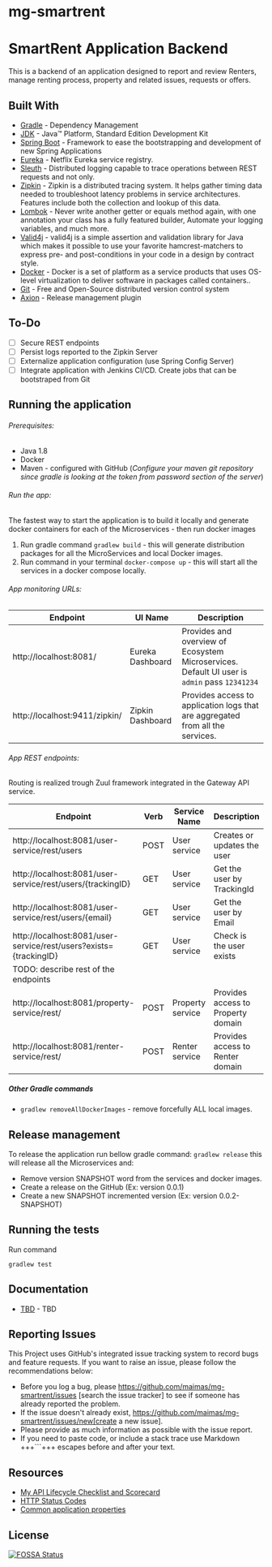 # mg-smartrent

# SmartRent Application Backend
 This is a backend of an application designed to report and review Renters, manage renting process, property and related issues, requests or offers. 

## Built With

* 	[Gradle](https://gradle.com/) - Dependency Management
* 	[JDK](http://www.oracle.com/technetwork/java/javase/downloads/jdk8-downloads-2133151.html) - Java™ Platform, Standard Edition Development Kit 
* 	[Spring Boot](https://spring.io/projects/spring-boot) - Framework to ease the bootstrapping and development of new Spring Applications
* 	[Eureka](https://spring.io/guides/gs/service-registration-and-discovery/) - Netflix Eureka service registry.
* 	[Sleuth](https://www.baeldung.com/spring-cloud-sleuth-single-application) - Distributed logging capable to trace operations between REST requests and not only.
* 	[Zipkin](https://zipkin.io/) - Zipkin is a distributed tracing system. It helps gather timing data needed to troubleshoot latency problems in service architectures. Features include both the collection and lookup of this data.
* 	[Lombok](https://projectlombok.org/) - Never write another getter or equals method again, with one annotation your class has a fully featured builder, Automate your logging variables, and much more.
* 	[Valid4j](http://www.valid4j.org/) - valid4j is a simple assertion and validation library for Java which makes it possible to use your favorite hamcrest-matchers to express pre- and post-conditions in your code in a design by contract style.
* 	[Docker](https://www.docker.com/) - Docker is a set of platform as a service products that uses OS-level virtualization to deliver software in packages called containers..
* 	[Git](https://git-scm.com/) - Free and Open-Source distributed version control system 
* 	[Axion](https://axion-release-plugin.readthedocs.io/en/latest/configuration/basic_usage/) - Release management plugin 

## To-Do
- [ ] Secure REST endpoints
- [ ] Persist logs reported to the Zipkin Server
- [ ] Externalize application configuration (use Spring Config Server)
- [ ] Integrate application with Jenkins CI/CD. Create jobs that can be bootstraped from Git

## Running the application
###### Prerequisites:
- Java 1.8
- Docker
- Maven - configured with GitHub (*Configure your maven git repository since gradle is looking at the token 
from password section of the server*)

###### Run the app:
The fastest way to start the application is to build it locally and generate docker containers for each of the Microservices - then run docker images 
1. Run gradle command ``gradlew build`` - this will generate distribution packages for all the MicroServices and local Docker images.
2. Run command in your terminal ``docker-compose up`` - this will start all the services in a docker compose locally.

###### App monitoring URLs:
|Endpoint|UI Name|Description|
|--------|------------|-----------|
|http://localhost:8081/ |Eureka Dashboard |Provides and overview of Ecosystem Microservices. Default UI user is `admin` pass `12341234`|
|http://localhost:9411/zipkin/ |Zipkin Dashboard |Provides access to application logs that are aggregated from all the services. |

###### App REST endpoints:
Routing is realized trough Zuul framework integrated in the Gateway API service.

|Endpoint|Verb     |Service Name|Description|
|--------|---------|------------|-----------|
|http://localhost:8081/user-service/rest/users |POST|User service |Creates or updates the user|
|http://localhost:8081/user-service/rest/users/{trackingID}|GET|User service |Get the user by TrackingId|
|http://localhost:8081/user-service/rest/users/{email}|GET|User service |Get the user by Email|
|http://localhost:8081/user-service/rest/users?exists={trackingID}|GET|User service |Check is the user exists|
|TODO: describe rest of the endpoints|||
|http://localhost:8081/property-service/rest/<endpoint>|POST|Property service |Provides access to Property domain|
|http://localhost:8081/renter-service/rest/<endpoint> |POST|Renter service |Provides access to Renter domain|

##### Other Gradle commands
- ``gradlew removeAllDockerImages`` - remove forcefully ALL local images.  

## Release management
To release the application run bellow gradle command: 
``gradlew release`` this will release all the Microservices and:
 * Remove version SNAPSHOT word from the services and docker images.
 * Create a release on the GitHub (Ex: version 0.0.1)
 * Create a new SNAPSHOT incremented version (Ex: version 0.0.2-SNAPSHOT)
 

## Running the tests
Run command 
```
gradlew test
``` 
 


## Documentation

* [TBD](https://documenter.getpostman.com/view/2449187/RWTiwzb2) - TBD


## Reporting Issues

This Project uses GitHub's integrated issue tracking system to record bugs and feature requests. If you want to raise an issue, please follow the recommendations below:

* Before you log a bug, please https://github.com/maimas/mg-smartrent/issues [search the issue tracker]
  to see if someone has already reported the problem.
* If the issue doesn't already exist, https://github.com/maimas/mg-smartrent/issues/new[create a new issue]. 
* Please provide as much information as possible with the issue report.
* If you need to paste code, or include a stack trace use Markdown +++```+++ escapes before and after your text. 
  
## Resources

* [My API Lifecycle Checklist and Scorecard](https://dzone.com/articles/my-api-lifecycle-checklist-and-scorecard)
* [HTTP Status Codes](https://www.restapitutorial.com/httpstatuscodes.html)
* [Common application properties](https://docs.spring.io/spring-boot/docs/current/reference/html/common-application-properties.html)


## License
[![FOSSA Status](https://app.fossa.io/api/projects/git%2Bgithub.com%2Fmaimas%2Fmg-smartrent.svg?type=large)](https://app.fossa.io/projects/git%2Bgithub.com%2Fmaimas%2Fmg-smartrent?ref=badge_large)
